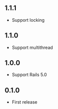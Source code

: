 ## 1.1.1
- Support locking

## 1.1.0
- Support multithread

## 1.0.0
- Support Rails 5.0

## 0.1.0
- First release
